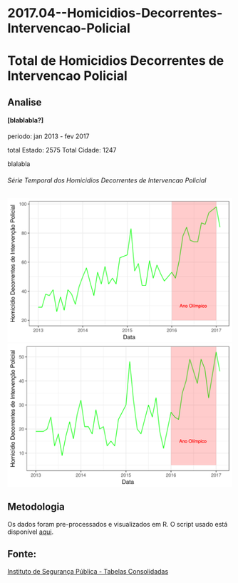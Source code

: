 # 2017.04--Homicidios-Decorrentes-Intervencao-Policial

# Total de Homicidios Decorrentes de Intervencao Policial

## Analise
#### [blablabla?]

periodo: jan 2013 - fev 2017

total Estado: 2575
Total Cidade: 1247

blalabla

###### Série Temporal dos Homicidios Decorrentes de Intervencao Policial



![alt text](plots_raw/hdip.png)
![alt text](plots_raw/hdip_rio.png)



## Metodologia

Os dados foram pre-processados e visualizados em R. 
O script usado está disponível [aqui](https://github.com/database-RJ/2017.04--Homicidios-Decorrentes-Intervencao-Policial/blob/master/hdip.R).


## Fonte:

[Instituto de Segurança Pública - Tabelas Consolidadas](http://www.isp.rj.gov.br/Conteudo.asp?ident=108)


